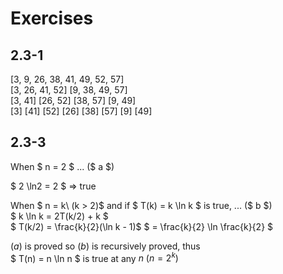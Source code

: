 # Exercises
## 2.3-1
[3, 9, 26, 38, 41, 49, 52, 57]  
[3, 26, 41, 52] [9, 38, 49, 57]  
[3, 41] [26, 52] [38, 57] [9, 49]  
[3] [41] [52] [26] [38] [57] [9] [49]

## 2.3-3
When $ n = 2 $ ... ($ a $)

$ 2 \ln2 = 2 $ => true

When $ n = k\ (k > 2)$ and if $ T(k) = k \ln k $ is true, ... ($ b $)  
$ k \ln k = 2T(k/2) + k $  
$ T(k/2) = \frac{k}{2}(\ln k - 1)$  $ = \frac{k}{2} \ln \frac{k}{2} $

($a$) is proved so ($b$) is recursively proved, thus   
$ T(n) = n \ln n $ is true at any $n \ (n=2^k)$

